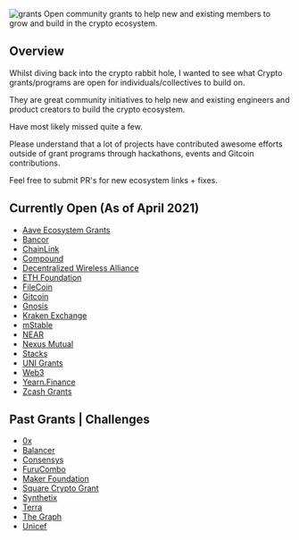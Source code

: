 ![grants](https://user-images.githubusercontent.com/16810128/113799579-f3ca5700-971a-11eb-81ca-6e339c7d577a.png)
Open community grants to help new and existing members to grow and build in the crypto ecosystem.

## Overview
Whilst diving back into the crypto rabbit hole, I wanted to see what Crypto grants/programs are open for individuals/collectives to build on.

They are great community initiatives to help new and existing engineers and product creators to build the crypto ecosystem. 

Have most likely missed quite a few. 

Please understand that a lot of projects have contributed awesome efforts outside of grant programs through hackathons, events and Gitcoin contributions. 

Feel free to submit PR's for new ecosystem links + fixes.

## Currently Open (As of April 2021)
- [Aave Ecosystem Grants](https://medium.com/aave/aave-ecosystem-grants-round-2-33e7ffed7933)
- [Bancor](https://support.bancor.network/hc/en-us/articles/360010458140-Developer-Grant-Program-)
- [ChainLink](https://chain.link/community/grants)
- [Compound](https://compoundgrants.org/)
- [Decentralized Wireless Alliance](https://dewialliance.medium.com/launching-the-dewi-grant-program-9410310129bf)
- [ETH Foundation](https://esp.ethereum.foundation/en/)
- [FileCoin](https://grants.filecoin.io/)
- [Gitcoin](https://gitcoin.co/grants/)
- [Gnosis](https://github.com/gnosis/GECO)
- [Kraken Exchange](https://www.kraken.com/en-us/features/grants)
- [mStable](https://github.com/mstable/mStable-dev-grants)
- [NEAR](https://near.org/grants/)
- [Nexus Mutual](https://medium.com/nexus-mutual/our-community-grants-programme-is-live-cd4b10451405)
- [Stacks](https://github.com/stacksgov/Stacks-Grants)
- [UNI Grants](https://www.notion.so/Welcome-to-UNI-Grants-6e3e84967a984a5fb127ae749649ddc9)
- [Web3](https://docs.onflow.org/)
- [Yearn.Finance](https://gov.yearn.finance/t/september-grants-announcement/7044)
- [Zcash Grants](https://grants.zfnd.org/)

## Past Grants | Challenges
- [0x](https://0x.org/eap)
- [Balancer](https://medium.com/balancer-protocol/batch-2-of-balancer-ecosystem-fund-grants-is-now-available-c6b1bf567483)
- [Consensys](https://www.consensys.net/grants)
- [FuruCombo](https://medium.com/furucombo/furucombo-creative-challenge-9-000-in-prizes-7b7c0a9451ca)
- [Maker Foundation](https://funding.makerdao.com/)
- [Square Crypto Grant](https://medium.com/@squarecrypto/square-crypto-grants-for-everybody-93d614f5fd0e#:~:text=We%20support%20bitcoin%20by%20building,grants%20to%20BTCPayServer%20and%20ZmnSCPxj.)
- [Synthetix](https://blog.synthetix.io/synthetix-grantsdao/)
- [Terra](https://medium.com/terra-money/introducing-terra-ecosystem-grants-bd84b584e279)
- [The Graph](https://thegraph.com/blog/wave-one-funding)
- [Unicef](https://www.unicef.org/innovation/applyBlockchainCrypto)
